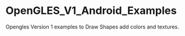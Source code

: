 # OpenGLES_V1_Android_Examples

Opengles Version 1 examples to Draw Shapes add colors and textures.
